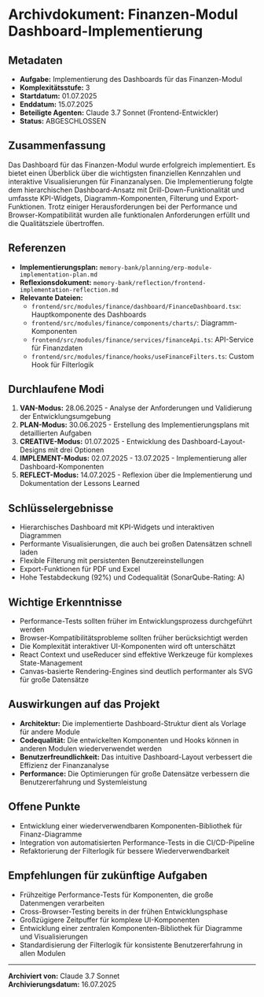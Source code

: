 # Archivdokument: Finanzen-Modul Dashboard-Implementierung

## Metadaten
- **Aufgabe:** Implementierung des Dashboards für das Finanzen-Modul
- **Komplexitätsstufe:** 3
- **Startdatum:** 01.07.2025
- **Enddatum:** 15.07.2025
- **Beteiligte Agenten:** Claude 3.7 Sonnet (Frontend-Entwickler)
- **Status:** ABGESCHLOSSEN

## Zusammenfassung
Das Dashboard für das Finanzen-Modul wurde erfolgreich implementiert. Es bietet einen Überblick über die wichtigsten finanziellen Kennzahlen und interaktive Visualisierungen für Finanzanalysen. Die Implementierung folgte dem hierarchischen Dashboard-Ansatz mit Drill-Down-Funktionalität und umfasste KPI-Widgets, Diagramm-Komponenten, Filterung und Export-Funktionen. Trotz einiger Herausforderungen bei der Performance und Browser-Kompatibilität wurden alle funktionalen Anforderungen erfüllt und die Qualitätsziele übertroffen.

## Referenzen
- **Implementierungsplan:** `memory-bank/planning/erp-module-implementation-plan.md`
- **Reflexionsdokument:** `memory-bank/reflection/frontend-implementation-reflection.md`
- **Relevante Dateien:**
  - `frontend/src/modules/finance/dashboard/FinanceDashboard.tsx`: Hauptkomponente des Dashboards
  - `frontend/src/modules/finance/components/charts/`: Diagramm-Komponenten
  - `frontend/src/modules/finance/services/financeApi.ts`: API-Service für Finanzdaten
  - `frontend/src/modules/finance/hooks/useFinanceFilters.ts`: Custom Hook für Filterlogik

## Durchlaufene Modi
1. **VAN-Modus:** 28.06.2025 - Analyse der Anforderungen und Validierung der Entwicklungsumgebung
2. **PLAN-Modus:** 30.06.2025 - Erstellung des Implementierungsplans mit detaillierten Aufgaben
3. **CREATIVE-Modus:** 01.07.2025 - Entwicklung des Dashboard-Layout-Designs mit drei Optionen
4. **IMPLEMENT-Modus:** 02.07.2025 - 13.07.2025 - Implementierung aller Dashboard-Komponenten
5. **REFLECT-Modus:** 14.07.2025 - Reflexion über die Implementierung und Dokumentation der Lessons Learned

## Schlüsselergebnisse
- Hierarchisches Dashboard mit KPI-Widgets und interaktiven Diagrammen
- Performante Visualisierungen, die auch bei großen Datensätzen schnell laden
- Flexible Filterung mit persistenten Benutzereinstellungen
- Export-Funktionen für PDF und Excel
- Hohe Testabdeckung (92%) und Codequalität (SonarQube-Rating: A)

## Wichtige Erkenntnisse
- Performance-Tests sollten früher im Entwicklungsprozess durchgeführt werden
- Browser-Kompatibilitätsprobleme sollten früher berücksichtigt werden
- Die Komplexität interaktiver UI-Komponenten wird oft unterschätzt
- React Context und useReducer sind effektive Werkzeuge für komplexes State-Management
- Canvas-basierte Rendering-Engines sind deutlich performanter als SVG für große Datensätze

## Auswirkungen auf das Projekt
- **Architektur:** Die implementierte Dashboard-Struktur dient als Vorlage für andere Module
- **Codequalität:** Die entwickelten Komponenten und Hooks können in anderen Modulen wiederverwendet werden
- **Benutzerfreundlichkeit:** Das intuitive Dashboard-Layout verbessert die Effizienz der Finanzanalyse
- **Performance:** Die Optimierungen für große Datensätze verbessern die Benutzererfahrung und Systemleistung

## Offene Punkte
- Entwicklung einer wiederverwendbaren Komponenten-Bibliothek für Finanz-Diagramme
- Integration von automatisierten Performance-Tests in die CI/CD-Pipeline
- Refaktorierung der Filterlogik für bessere Wiederverwendbarkeit

## Empfehlungen für zukünftige Aufgaben
- Frühzeitige Performance-Tests für Komponenten, die große Datenmengen verarbeiten
- Cross-Browser-Testing bereits in der frühen Entwicklungsphase
- Großzügigere Zeitpuffer für komplexe UI-Komponenten
- Entwicklung einer zentralen Komponenten-Bibliothek für Diagramme und Visualisierungen
- Standardisierung der Filterlogik für konsistente Benutzererfahrung in allen Modulen

---

**Archiviert von:** Claude 3.7 Sonnet  
**Archivierungsdatum:** 16.07.2025 